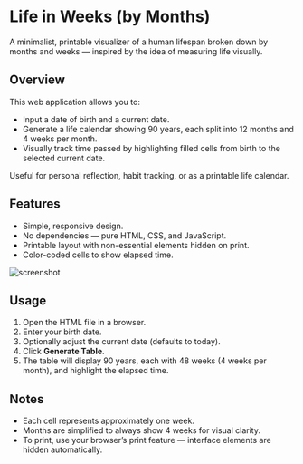 # Life in Weeks (by Months)

A minimalist, printable visualizer of a human lifespan broken down by months and weeks — inspired by the idea of measuring life visually.

## Overview

This web application allows you to:

- Input a date of birth and a current date.
- Generate a life calendar showing 90 years, each split into 12 months and 4 weeks per month.
- Visually track time passed by highlighting filled cells from birth to the selected current date.

Useful for personal reflection, habit tracking, or as a printable life calendar.

## Features

- Simple, responsive design.
- No dependencies — pure HTML, CSS, and JavaScript.
- Printable layout with non-essential elements hidden on print.
- Color-coded cells to show elapsed time.

![screenshot](https://github.com/user-attachments/assets/fd58cd1b-eb27-4d67-abd4-45b4c2f75dd2)

## Usage

1. Open the HTML file in a browser.
2. Enter your birth date.
3. Optionally adjust the current date (defaults to today).
4. Click **Generate Table**.
5. The table will display 90 years, each with 48 weeks (4 weeks per month), and highlight the elapsed time.

## Notes

- Each cell represents approximately one week.
- Months are simplified to always show 4 weeks for visual clarity.
- To print, use your browser’s print feature — interface elements are hidden automatically.

